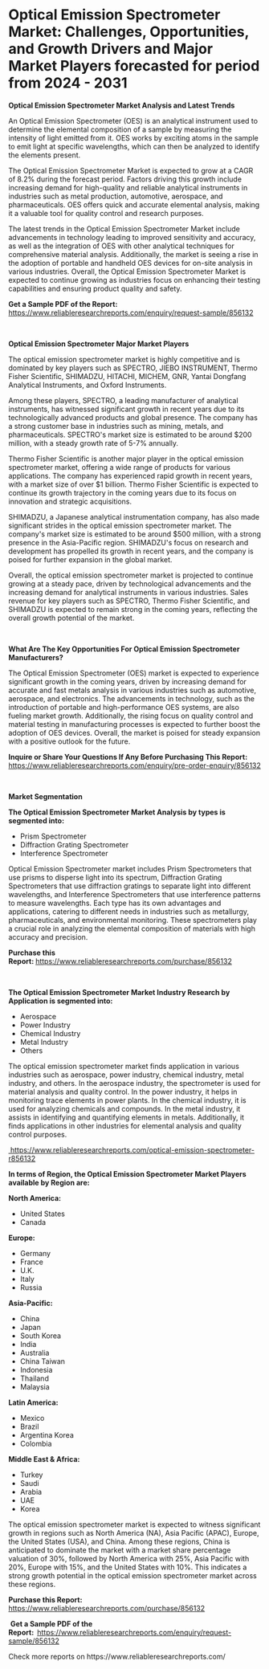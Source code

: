 <p><h1>Optical Emission Spectrometer Market: Challenges, Opportunities, and Growth Drivers and Major Market Players forecasted for period from 2024 - 2031</h1></p><p><strong>Optical Emission Spectrometer Market Analysis and Latest Trends</strong></p>
<p><p>An Optical Emission Spectrometer (OES) is an analytical instrument used to determine the elemental composition of a sample by measuring the intensity of light emitted from it. OES works by exciting atoms in the sample to emit light at specific wavelengths, which can then be analyzed to identify the elements present.</p><p>The Optical Emission Spectrometer Market is expected to grow at a CAGR of 8.2% during the forecast period. Factors driving this growth include increasing demand for high-quality and reliable analytical instruments in industries such as metal production, automotive, aerospace, and pharmaceuticals. OES offers quick and accurate elemental analysis, making it a valuable tool for quality control and research purposes.</p><p>The latest trends in the Optical Emission Spectrometer Market include advancements in technology leading to improved sensitivity and accuracy, as well as the integration of OES with other analytical techniques for comprehensive material analysis. Additionally, the market is seeing a rise in the adoption of portable and handheld OES devices for on-site analysis in various industries. Overall, the Optical Emission Spectrometer Market is expected to continue growing as industries focus on enhancing their testing capabilities and ensuring product quality and safety.</p></p>
<p><strong>Get a Sample PDF of the Report:&nbsp;</strong> <a href="https://www.reliableresearchreports.com/enquiry/request-sample/856132">https://www.reliableresearchreports.com/enquiry/request-sample/856132</a></p>
<p>&nbsp;</p>
<p><strong>Optical Emission Spectrometer Major Market Players</strong></p>
<p><p>The optical emission spectrometer market is highly competitive and is dominated by key players such as SPECTRO, JIEBO INSTRUMENT, Thermo Fisher Scientific, SHIMADZU, HITACHI, MICHEM, GNR, Yantai Dongfang Analytical Instruments, and Oxford Instruments.</p><p>Among these players, SPECTRO, a leading manufacturer of analytical instruments, has witnessed significant growth in recent years due to its technologically advanced products and global presence. The company has a strong customer base in industries such as mining, metals, and pharmaceuticals. SPECTRO's market size is estimated to be around $200 million, with a steady growth rate of 5-7% annually.</p><p>Thermo Fisher Scientific is another major player in the optical emission spectrometer market, offering a wide range of products for various applications. The company has experienced rapid growth in recent years, with a market size of over $1 billion. Thermo Fisher Scientific is expected to continue its growth trajectory in the coming years due to its focus on innovation and strategic acquisitions.</p><p>SHIMADZU, a Japanese analytical instrumentation company, has also made significant strides in the optical emission spectrometer market. The company's market size is estimated to be around $500 million, with a strong presence in the Asia-Pacific region. SHIMADZU's focus on research and development has propelled its growth in recent years, and the company is poised for further expansion in the global market.</p><p>Overall, the optical emission spectrometer market is projected to continue growing at a steady pace, driven by technological advancements and the increasing demand for analytical instruments in various industries. Sales revenue for key players such as SPECTRO, Thermo Fisher Scientific, and SHIMADZU is expected to remain strong in the coming years, reflecting the overall growth potential of the market.</p></p>
<p>&nbsp;</p>
<p><strong>What Are The Key Opportunities For Optical Emission Spectrometer Manufacturers?</strong></p>
<p><p>The Optical Emission Spectrometer (OES) market is expected to experience significant growth in the coming years, driven by increasing demand for accurate and fast metals analysis in various industries such as automotive, aerospace, and electronics. The advancements in technology, such as the introduction of portable and high-performance OES systems, are also fueling market growth. Additionally, the rising focus on quality control and material testing in manufacturing processes is expected to further boost the adoption of OES devices. Overall, the market is poised for steady expansion with a positive outlook for the future.</p></p>
<p><strong>Inquire or Share Your Questions If Any Before Purchasing This Report:</strong> <a href="https://www.reliableresearchreports.com/enquiry/pre-order-enquiry/856132">https://www.reliableresearchreports.com/enquiry/pre-order-enquiry/856132</a></p>
<p>&nbsp;</p>
<p><strong>Market Segmentation</strong></p>
<p><strong>The Optical Emission Spectrometer Market Analysis by types is segmented into:</strong></p>
<p><ul><li>Prism Spectrometer</li><li>Diffraction Grating Spectrometer</li><li>Interference Spectrometer</li></ul></p>
<p><p>Optical Emission Spectrometer market includes Prism Spectrometers that use prisms to disperse light into its spectrum, Diffraction Grating Spectrometers that use diffraction gratings to separate light into different wavelengths, and Interference Spectrometers that use interference patterns to measure wavelengths. Each type has its own advantages and applications, catering to different needs in industries such as metallurgy, pharmaceuticals, and environmental monitoring. These spectrometers play a crucial role in analyzing the elemental composition of materials with high accuracy and precision.</p></p>
<p><strong>Purchase this Report:&nbsp;</strong><a href="https://www.reliableresearchreports.com/purchase/856132">https://www.reliableresearchreports.com/purchase/856132</a></p>
<p>&nbsp;</p>
<p><strong>The Optical Emission Spectrometer Market Industry Research by Application is segmented into:</strong></p>
<p><ul><li>Aerospace</li><li>Power Industry</li><li>Chemical Industry</li><li>Metal Industry</li><li>Others</li></ul></p>
<p><p>The optical emission spectrometer market finds application in various industries such as aerospace, power industry, chemical industry, metal industry, and others. In the aerospace industry, the spectrometer is used for material analysis and quality control. In the power industry, it helps in monitoring trace elements in power plants. In the chemical industry, it is used for analyzing chemicals and compounds. In the metal industry, it assists in identifying and quantifying elements in metals. Additionally, it finds applications in other industries for elemental analysis and quality control purposes.</p></p>
<p><a href="https://www.reliableresearchreports.com/optical-emission-spectrometer-r856132">&nbsp;https://www.reliableresearchreports.com/optical-emission-spectrometer-r856132</a></p>
<p><strong>In terms of Region, the Optical Emission Spectrometer Market Players available by Region are:</strong></p>
<p>
    <p> <strong> North America: </strong>
        <ul>
            <li>United States</li>
            <li>Canada</li>
        </ul>
        </p> 
    <p> <strong> Europe: </strong>
        <ul>
            <li>Germany</li>
            <li>France</li>
            <li>U.K.</li>
            <li>Italy</li>
            <li>Russia</li>
        </ul>
        </p> 
    <p> <strong> Asia-Pacific: </strong>
        <ul>
            <li>China</li>
            <li>Japan</li>
            <li>South Korea</li>
            <li>India</li>
            <li>Australia</li>
            <li>China Taiwan</li>
            <li>Indonesia</li>
            <li>Thailand</li>
            <li>Malaysia</li>
        </ul>
        </p> 
    <p> <strong> Latin America: </strong>
        <ul>
            <li>Mexico</li>
            <li>Brazil</li>
            <li>Argentina Korea</li>
            <li>Colombia</li>
        </ul>
        </p> 
    <p> <strong> Middle East & Africa: </strong>
        <ul>
            <li>Turkey</li>
            <li>Saudi</li>
            <li>Arabia</li>
            <li>UAE</li>
            <li>Korea</li>
        </ul>
    </p>
    </p>
<p><p>The optical emission spectrometer market is expected to witness significant growth in regions such as North America (NA), Asia Pacific (APAC), Europe, the United States (USA), and China. Among these regions, China is anticipated to dominate the market with a market share percentage valuation of 30%, followed by North America with 25%, Asia Pacific with 20%, Europe with 15%, and the United States with 10%. This indicates a strong growth potential in the optical emission spectrometer market across these regions.</p></p>
<p><strong>Purchase this Report: </strong><a href="https://www.reliableresearchreports.com/purchase/856132">https://www.reliableresearchreports.com/purchase/856132</a></p>
<p>&nbsp;<strong>Get a Sample PDF of the Report:&nbsp;&nbsp;</strong><a href="https://www.reliableresearchreports.com/enquiry/request-sample/856132">https://www.reliableresearchreports.com/enquiry/request-sample/856132</a></p>
<p><strong></strong></p>
<p>Check more reports on https://www.reliableresearchreports.com/</p>
